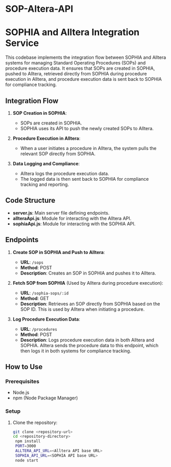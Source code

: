 # SOP-Altera-API

# SOPHIA and Alltera Integration Service

This codebase implements the integration flow between SOPHIA and Alltera systems for managing Standard Operating Procedures (SOPs) and procedure execution data. It ensures that SOPs are created in SOPHIA, pushed to Alltera, retrieved directly from SOPHIA during procedure execution in Alltera, and procedure execution data is sent back to SOPHIA for compliance tracking.

## Integration Flow

1. **SOP Creation in SOPHIA**:
   - SOPs are created in SOPHIA.
   - SOPHIA uses its API to push the newly created SOPs to Alltera.

2. **Procedure Execution in Alltera**:
   - When a user initiates a procedure in Alltera, the system pulls the relevant SOP directly from SOPHIA.

3. **Data Logging and Compliance**:
   - Alltera logs the procedure execution data.
   - The logged data is then sent back to SOPHIA for compliance tracking and reporting.

## Code Structure

- **server.js**: Main server file defining endpoints.
- **allteraApi.js**: Module for interacting with the Alltera API.
- **sophiaApi.js**: Module for interacting with the SOPHIA API.

## Endpoints

1. **Create SOP in SOPHIA and Push to Alltera**:
   - **URL**: `/sops`
   - **Method**: POST
   - **Description**: Creates an SOP in SOPHIA and pushes it to Alltera.

2. **Fetch SOP from SOPHIA** (Used by Alltera during procedure execution):
   - **URL**: `/sophia-sops/:id`
   - **Method**: GET
   - **Description**: Retrieves an SOP directly from SOPHIA based on the SOP ID. This is used by Alltera when initiating a procedure.

3. **Log Procedure Execution Data**:
   - **URL**: `/procedures`
   - **Method**: POST
   - **Description**: Logs procedure execution data in both Alltera and SOPHIA. Alltera sends the procedure data to this endpoint, which then logs it in both systems for compliance tracking.

## How to Use

### Prerequisites

- Node.js
- npm (Node Package Manager)

### Setup

1. Clone the repository:
   ```sh
   git clone <repository-url>
   cd <repository-directory>
    npm install
    PORT=3000
    ALLTERA_API_URL=<Alltera API base URL>
    SOPHIA_API_URL=<SOPHIA API base URL>
    node start